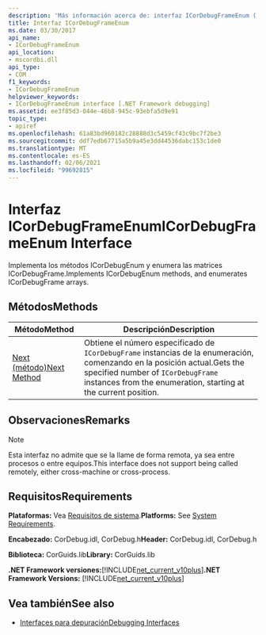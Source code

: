 ```yaml
---
description: 'Más información acerca de: interfaz ICorDebugFrameEnum ('
title: Interfaz ICorDebugFrameEnum
ms.date: 03/30/2017
api_name:
- ICorDebugFrameEnum
api_location:
- mscordbi.dll
api_type:
- COM
f1_keywords:
- ICorDebugFrameEnum
helpviewer_keywords:
- ICorDebugFrameEnum interface [.NET Framework debugging]
ms.assetid: ee3f85d3-044e-46b8-945c-93ebfa5d9e91
topic_type:
- apiref
ms.openlocfilehash: 61a83bd960182c28888d3c5459cf43c9bc7f2be3
ms.sourcegitcommit: ddf7edb67715a5b9a45e3dd44536dabc153c1de0
ms.translationtype: MT
ms.contentlocale: es-ES
ms.lasthandoff: 02/06/2021
ms.locfileid: "99692815"
---
```

# <a name="icordebugframeenum-interface"></a><span data-ttu-id="54345-103">Interfaz ICorDebugFrameEnum</span><span class="sxs-lookup"><span data-stu-id="54345-103">ICorDebugFrameEnum Interface</span></span>

<span data-ttu-id="54345-104">Implementa los métodos ICorDebugEnum y enumera las matrices ICorDebugFrame.</span><span class="sxs-lookup"><span data-stu-id="54345-104">Implements ICorDebugEnum methods, and enumerates ICorDebugFrame arrays.</span></span>  
  
## <a name="methods"></a><span data-ttu-id="54345-105">Métodos</span><span class="sxs-lookup"><span data-stu-id="54345-105">Methods</span></span>  
  
|<span data-ttu-id="54345-106">Método</span><span class="sxs-lookup"><span data-stu-id="54345-106">Method</span></span>|<span data-ttu-id="54345-107">Descripción</span><span class="sxs-lookup"><span data-stu-id="54345-107">Description</span></span>|  
|------------|-----------------|  
|[<span data-ttu-id="54345-108">Next (método)</span><span class="sxs-lookup"><span data-stu-id="54345-108">Next Method</span></span>](icordebugframeenum-next-method.md)|<span data-ttu-id="54345-109">Obtiene el número especificado de `ICorDebugFrame` instancias de la enumeración, comenzando en la posición actual.</span><span class="sxs-lookup"><span data-stu-id="54345-109">Gets the specified number of `ICorDebugFrame` instances from the enumeration, starting at the current position.</span></span>|  
  
## <a name="remarks"></a><span data-ttu-id="54345-110">Observaciones</span><span class="sxs-lookup"><span data-stu-id="54345-110">Remarks</span></span>  
  
> [!NOTE]
> <span data-ttu-id="54345-111">Esta interfaz no admite que se la llame de forma remota, ya sea entre procesos o entre equipos.</span><span class="sxs-lookup"><span data-stu-id="54345-111">This interface does not support being called remotely, either cross-machine or cross-process.</span></span>  
  
## <a name="requirements"></a><span data-ttu-id="54345-112">Requisitos</span><span class="sxs-lookup"><span data-stu-id="54345-112">Requirements</span></span>  

 <span data-ttu-id="54345-113">**Plataformas:** Vea [Requisitos de sistema](../../get-started/system-requirements.md).</span><span class="sxs-lookup"><span data-stu-id="54345-113">**Platforms:** See [System Requirements](../../get-started/system-requirements.md).</span></span>  
  
 <span data-ttu-id="54345-114">**Encabezado:** CorDebug.idl, CorDebug.h</span><span class="sxs-lookup"><span data-stu-id="54345-114">**Header:** CorDebug.idl, CorDebug.h</span></span>  
  
 <span data-ttu-id="54345-115">**Biblioteca:** CorGuids.lib</span><span class="sxs-lookup"><span data-stu-id="54345-115">**Library:** CorGuids.lib</span></span>  
  
 <span data-ttu-id="54345-116">**.NET Framework versiones:**[!INCLUDE[net_current_v10plus](../../../../includes/net-current-v10plus-md.md)]</span><span class="sxs-lookup"><span data-stu-id="54345-116">**.NET Framework Versions:** [!INCLUDE[net_current_v10plus](../../../../includes/net-current-v10plus-md.md)]</span></span>  
  
## <a name="see-also"></a><span data-ttu-id="54345-117">Vea también</span><span class="sxs-lookup"><span data-stu-id="54345-117">See also</span></span>

- [<span data-ttu-id="54345-118">Interfaces para depuración</span><span class="sxs-lookup"><span data-stu-id="54345-118">Debugging Interfaces</span></span>](debugging-interfaces.md)
